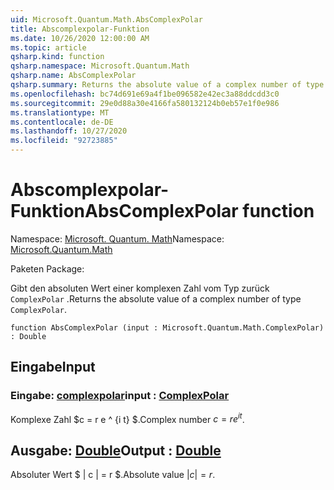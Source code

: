 ```yaml
---
uid: Microsoft.Quantum.Math.AbsComplexPolar
title: Abscomplexpolar-Funktion
ms.date: 10/26/2020 12:00:00 AM
ms.topic: article
qsharp.kind: function
qsharp.namespace: Microsoft.Quantum.Math
qsharp.name: AbsComplexPolar
qsharp.summary: Returns the absolute value of a complex number of type `ComplexPolar`.
ms.openlocfilehash: bc74d691e69a4f1be096582e42ec3a88ddcdd3c0
ms.sourcegitcommit: 29e0d88a30e4166fa580132124b0eb57e1f0e986
ms.translationtype: MT
ms.contentlocale: de-DE
ms.lasthandoff: 10/27/2020
ms.locfileid: "92723885"
---
```

# <a name="abscomplexpolar-function"></a><span data-ttu-id="cbeb9-102">Abscomplexpolar-Funktion</span><span class="sxs-lookup"><span data-stu-id="cbeb9-102">AbsComplexPolar function</span></span>

<span data-ttu-id="cbeb9-103">Namespace: [Microsoft. Quantum. Math](xref:Microsoft.Quantum.Math)</span><span class="sxs-lookup"><span data-stu-id="cbeb9-103">Namespace: [Microsoft.Quantum.Math](xref:Microsoft.Quantum.Math)</span></span>

<span data-ttu-id="cbeb9-104">Paketen [](https://nuget.org/packages/)</span><span class="sxs-lookup"><span data-stu-id="cbeb9-104">Package: [](https://nuget.org/packages/)</span></span>


<span data-ttu-id="cbeb9-105">Gibt den absoluten Wert einer komplexen Zahl vom Typ zurück `ComplexPolar` .</span><span class="sxs-lookup"><span data-stu-id="cbeb9-105">Returns the absolute value of a complex number of type `ComplexPolar`.</span></span>

```qsharp
function AbsComplexPolar (input : Microsoft.Quantum.Math.ComplexPolar) : Double
```


## <a name="input"></a><span data-ttu-id="cbeb9-106">Eingabe</span><span class="sxs-lookup"><span data-stu-id="cbeb9-106">Input</span></span>

### <a name="input--complexpolar"></a><span data-ttu-id="cbeb9-107">Eingabe: [complexpolar](xref:Microsoft.Quantum.Math.ComplexPolar)</span><span class="sxs-lookup"><span data-stu-id="cbeb9-107">input : [ComplexPolar](xref:Microsoft.Quantum.Math.ComplexPolar)</span></span>

<span data-ttu-id="cbeb9-108">Komplexe Zahl $c = r e ^ {i t} $.</span><span class="sxs-lookup"><span data-stu-id="cbeb9-108">Complex number $c = r e^{i t}$.</span></span>



## <a name="output--double"></a><span data-ttu-id="cbeb9-109">Ausgabe: [Double](xref:microsoft.quantum.lang-ref.double)</span><span class="sxs-lookup"><span data-stu-id="cbeb9-109">Output : [Double](xref:microsoft.quantum.lang-ref.double)</span></span>

<span data-ttu-id="cbeb9-110">Absoluter Wert $ | c | = r $.</span><span class="sxs-lookup"><span data-stu-id="cbeb9-110">Absolute value $|c| = r$.</span></span>